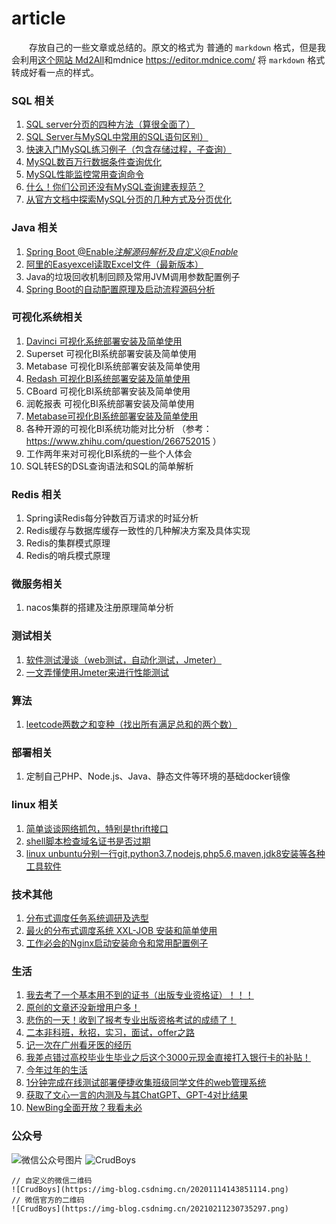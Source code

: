 # article

&emsp;&emsp;存放自己的一些文章或总结的。原文的格式为 普通的 `markdown` 格式，但是我会利用[这个网站 Md2All](http://md.aclickall.com/)和mdnice  https://editor.mdnice.com/ 将 `markdown` 格式转成好看一点的样式。


### SQL 相关

1. [SQL server分页的四种方法（算很全面了）](./src/1-SQLServer分页的四种方法（算很全面了）.md)
2. [SQL Server与MySQL中常用的SQL语句区别）](./src/2-SQLServer与MySQL中常用的SQL语句区别.md)
3. [快速入门MySQL练习例子（包含存储过程，子查询）](./src/3-快速入门MySQL练习例子（包含存储过程，子查询）.md)
4. [MySQL数百万行数据条件查询优化](./src/4-MySQL数百万行数据条件查询优化.md)
5. [MySQL性能监控常用查询命令](./src/5-MySQL性能监控常用查询命令.md)
6. [什么！你们公司还没有MySQL查询建表规范？](./src/6-什么你们公司还没有MySQL查询建表规范.md)
7. [从官方文档中探索MySQL分页的几种方式及分页优化](./src/从官方文档中探索MySQL分页的几种方式及分页优化.md)

### Java 相关

1. [Spring Boot  @Enable*注解源码解析及自定义@Enable*](./src/SpringBootEnable注解源码解析及自定义Enable.md) 
2. [阿里的Easyexcel读取Excel文件（最新版本）](./src/阿里的Easyexcel读取Excel文件（最新版本）.md)
3. Java的垃圾回收机制回顾及常用JVM调用参数配置例子
4. [Spring Boot的自动配置原理及启动流程源码分析](./src/SpringBoot的自动配置原理及启动流程源码分析.md)


### 可视化系统相关
1. [Davinci 可视化系统部署安装及简单使用](./src/Davinci可视化系统部署安装及简单使用.md)
2. Superset 可视化BI系统部署安装及简单使用
3. Metabase 可视化BI系统部署安装及简单使用
4. [Redash 可视化BI系统部署安装及简单使用](./src/Redash可视化BI系统部署安装及简单使用.md)
5. CBoard 可视化BI系统部署安装及简单使用
5. 润乾报表 可视化BI系统部署安装及简单使用
6. [Metabase可视化BI系统部署安装及简单使用](./src/Metabase可视化BI系统部署安装及简单使用.md)
7. 各种开源的可视化BI系统功能对比分析 （参考：https://www.zhihu.com/question/266752015 ）
8. 工作两年来对可视化BI系统的一些个人体会
9. SQL转ES的DSL查询语法和SQL的简单解析


### Redis 相关
1. Spring读Redis每分钟数百万请求的时延分析
2. Redis缓存与数据库缓存一致性的几种解决方案及具体实现
3. Redis的集群模式原理
4. Redis的哨兵模式原理


### 微服务相关
1. nacos集群的搭建及注册原理简单分析

### 测试相关

1. [软件测试漫谈（web测试，自动化测试，Jmeter）](./src/软件测试漫谈（web测试，自动化测试，Jmeter）.md)
2. [一文弄懂使用Jmeter来进行性能测试](./src/一文弄懂使用Jmeter来进行性能测试.md)


### 算法
1. [leetcode两数之和变种（找出所有满足总和的两个数）](./src/leetcode两数之和变种（找出所有满足总和的两个数）.md)

### 部署相关
1. 定制自己PHP、Node.js、Java、静态文件等环境的基础docker镜像

### linux 相关
1. [简单谈谈网络抓包，特别是thrift接口](./src/简单谈谈网络抓包，特别是thrift接口.md)
2. [shell脚本检查域名证书是否过期](./src/shell脚本检查域名证书是否过期.md)
3. [linux unbuntu分别一行git,python3.7,nodejs,php5.6,maven,jdk8安装等各种工具软件](./src/linux-unbuntu分别一行安装git,python3.7,nodejs,php5.6,maven,jdk8等各种工具软件.md)

### 技术其他

1. [分布式调度任务系统调研及选型](./src/分布式调度任务系统调研及选型.md)
2. [最火的分布式调度系统 XXL-JOB 安装和简单使用](./src/最火的分布式调度系统XXL-JOB安装和简单使用.md)
3. [工作必会的Nginx启动安装命令和常用配置例子](./src/工作必会的Nginx启动安装命令和常用配置例子.md)

### 生活

1. [我去考了一个基本用不到的证书（出版专业资格证）！！！](./src/我去考了一个基本用不到的证书（出版专业资格证）！！！.md)
2. [原创的文章还没新增用户多！](./src/原创的文章还没新增用户多！.md)
3. [悲伤的一天！收到了报考专业出版资格考试的成绩了！](./src/悲伤的一天！收到了报考专业出版资格考试的成绩了！.md)
4. [二本非科班，秋招，实习，面试，offer之路](./src/二本非科班，秋招，实习，面试，offer之路.md)
5. [记一次在广州看牙医的经历](./src/记一次在广州看牙医的经历.md)
6. [我差点错过高校毕业生毕业之后这个3000元现金直接打入银行卡的补贴！](./src/我差点错过高校毕业生毕业之后这个3000元现金直接打入银行卡的补贴！.md)
7. [今年过年的生活](./src/今年过年的生活.md)
8. [1分钟完成在线测试部署便捷收集班级同学文件的web管理系统](./src/1分钟完成在线测试部署便捷收集班级同学文件的web管理系统.md)
9. [获取了文心一言的内测及与其ChatGPT、GPT-4对比结果](./src/获取了文心一言的内测及与其ChatGPT、GPT-4对比结果.md)
10. [NewBing全面开放？我看未必](./src/NewBing全面开放？我看未必.md)

### 公众号

![微信公众号图片](https://img-blog.csdnimg.cn/20201114143851114.png)
![CrudBoys](https://img-blog.csdnimg.cn/20210211230735297.png)
```
// 自定义的微信二维码
![CrudBoys](https://img-blog.csdnimg.cn/20201114143851114.png)
// 微信官方的二维码
![CrudBoys](https://img-blog.csdnimg.cn/20210211230735297.png)
```


